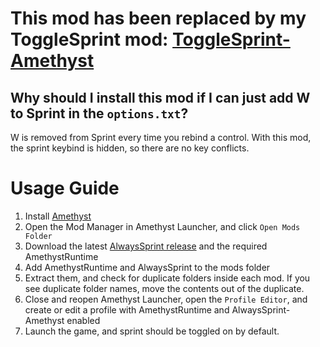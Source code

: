 # This mod has been replaced by my ToggleSprint mod: [ToggleSprint-Amethyst](https://github.com/KingRocco21/ToggleSprint-Amethyst)

## Why should I install this mod if I can just add W to Sprint in the `options.txt`?
W is removed from Sprint every time you rebind a control. With this mod, the sprint keybind is hidden, so there are no key conflicts.

# Usage Guide
1. Install [Amethyst](https://github.com/FrederoxDev/Amethyst-Launcher)
2. Open the Mod Manager in Amethyst Launcher, and click `Open Mods Folder`
3. Download the latest [AlwaysSprint release](https://github.com/KingRocco21/AlwaysSprint-Amethyst/releases) and the required AmethystRuntime
4. Add AmethystRuntime and AlwaysSprint to the mods folder
5. Extract them, and check for duplicate folders inside each mod. If you see duplicate folder names, move the contents out of the duplicate.
6. Close and reopen Amethyst Launcher, open the `Profile Editor`, and create or edit a profile with AmethystRuntime and AlwaysSprint-Amethyst enabled
7. Launch the game, and sprint should be toggled on by default.
